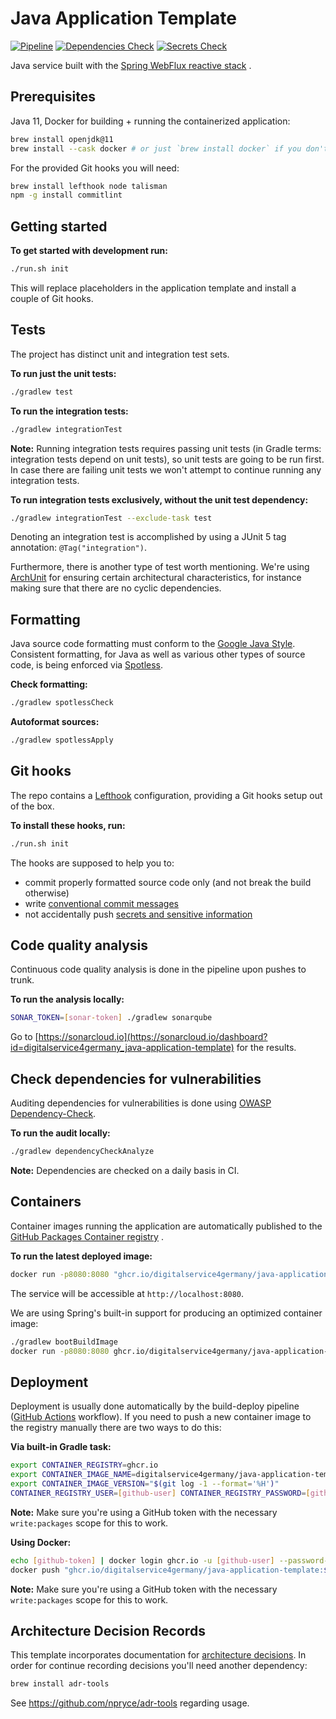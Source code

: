 # Java Application Template

[![Pipeline](https://github.com/digitalservice4germany/java-application-template/actions/workflows/pipeline.yml/badge.svg)](https://github.com/digitalservice4germany/java-application-template/actions/workflows/pipeline.yml)
[![Dependencies Check](https://github.com/digitalservice4germany/java-application-template/actions/workflows/dependencies-check.yml/badge.svg)](https://github.com/digitalservice4germany/java-application-template/actions/workflows/dependencies-check.yml)
[![Secrets Check](https://github.com/digitalservice4germany/java-application-template/actions/workflows/secrets-check.yml/badge.svg)](https://github.com/digitalservice4germany/java-application-template/actions/workflows/secrets-check.yml)

Java service built with
the [Spring WebFlux reactive stack](https://docs.spring.io/spring-framework/docs/current/reference/html/web-reactive.html#spring-webflux)
.

## Prerequisites

Java 11, Docker for building + running the containerized application:

```bash
brew install openjdk@11
brew install --cask docker # or just `brew install docker` if you don't want the Desktop app
```

For the provided Git hooks you will need:

```bash
brew install lefthook node talisman
npm -g install commitlint
```

## Getting started

**To get started with development run:**

```bash
./run.sh init
```

This will replace placeholders in the application template and install a couple of Git hooks.

## Tests

The project has distinct unit and integration test sets.

**To run just the unit tests:**

```bash
./gradlew test
```

**To run the integration tests:**

```bash
./gradlew integrationTest
```

**Note:** Running integration tests requires passing unit tests (in Gradle terms: integration tests depend on unit
tests), so unit tests are going to be run first. In case there are failing unit tests we won't attempt to continue
running any integration tests.

**To run integration tests exclusively, without the unit test dependency:**

```bash
./gradlew integrationTest --exclude-task test
```

Denoting an integration test is accomplished by using a JUnit 5 tag annotation: `@Tag("integration")`.

Furthermore, there is another type of test worth mentioning. We're
using [ArchUnit](https://www.archunit.org/getting-started)
for ensuring certain architectural characteristics, for instance making sure that there are no cyclic dependencies.

## Formatting

Java source code formatting must conform to the [Google Java Style](https://google.github.io/styleguide/javaguide.html).
Consistent formatting, for Java as well as various other types of source code, is being enforced
via [Spotless](https://github.com/diffplug/spotless).

**Check formatting:**

```bash
./gradlew spotlessCheck
```

**Autoformat sources:**

```bash
./gradlew spotlessApply
```

## Git hooks

The repo contains a [Lefthook](https://github.com/evilmartians/lefthook/blob/master/docs/full_guide.md) configuration,
providing a Git hooks setup out of the box.

**To install these hooks, run:**

```bash
./run.sh init
```

The hooks are supposed to help you to:

- commit properly formatted source code only (and not break the build otherwise)
- write [conventional commit messages](https://chris.beams.io/posts/git-commit/)
- not accidentally push [secrets and sensitive information](https://thoughtworks.github.io/talisman/)

## Code quality analysis

Continuous code quality analysis is done in the pipeline upon pushes to trunk.

**To run the analysis locally:**

```bash
SONAR_TOKEN=[sonar-token] ./gradlew sonarqube
```

Go
to [https://sonarcloud.io](https://sonarcloud.io/dashboard?id=digitalservice4germany_java-application-template)
for the results.

## Check dependencies for vulnerabilities

Auditing dependencies for vulnerabilities is done
using [OWASP Dependency-Check](https://jeremylong.github.io/DependencyCheck/dependency-check-gradle/index.html).

**To run the audit locally:**

```bash
./gradlew dependencyCheckAnalyze
```

**Note:** Dependencies are checked on a daily basis in CI.

## Containers

Container images running the application are automatically published to
the [GitHub Packages Container registry](https://docs.github.com/en/packages/working-with-a-github-packages-registry/working-with-the-container-registry)
.

**To run the latest deployed image:**

```bash
docker run -p8080:8080 "ghcr.io/digitalservice4germany/java-application-template:$(git log -1 origin/main --format='%H')"
```

The service will be accessible at `http://localhost:8080`.

We are using Spring's built-in support for producing an optimized container image:

```bash
./gradlew bootBuildImage
docker run -p8080:8080 ghcr.io/digitalservice4germany/java-application-template
```

## Deployment

Deployment is usually done automatically by the build-deploy
pipeline ([GitHub Actions](https://docs.github.com/en/actions) workflow). If you need to push a new container image to
the registry manually there are two ways to do this:

**Via built-in Gradle task:**

```bash
export CONTAINER_REGISTRY=ghcr.io
export CONTAINER_IMAGE_NAME=digitalservice4germany/java-application-template
export CONTAINER_IMAGE_VERSION="$(git log -1 --format='%H')"
CONTAINER_REGISTRY_USER=[github-user] CONTAINER_REGISTRY_PASSWORD=[github-token] ./gradlew bootBuildImage --publishImage
```

**Note:** Make sure you're using a GitHub token with the necessary `write:packages` scope for this to work.

**Using Docker:**

```bash
echo [github-token] | docker login ghcr.io -u [github-user] --password-stdin
docker push "ghcr.io/digitalservice4germany/java-application-template:$(git log -1 --format='%H')"
```

**Note:** Make sure you're using a GitHub token with the necessary `write:packages` scope for this to work.

## Architecture Decision Records

This template incorporates documentation for [architecture decisions](https://cognitect.com/blog/2011/11/15/documenting-architecture-decisions). In order for continue recording
decisions you'll need another dependency:

```bash
brew install adr-tools
```

See https://github.com/npryce/adr-tools regarding usage.
